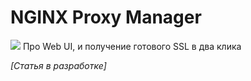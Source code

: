# NGINX Proxy Manager
![](https://nginxproxymanager.com/logo.png)
Про Web UI, и получение готового SSL в два клика

*[Статья в разработке]*